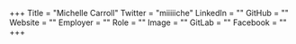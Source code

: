 +++
Title = "Michelle Carroll"
Twitter = "miiiiiche"
LinkedIn = ""
GitHub = ""
Website = ""
Employer = ""
Role = ""
Image = ""
GitLab = ""
Facebook = ""
+++
